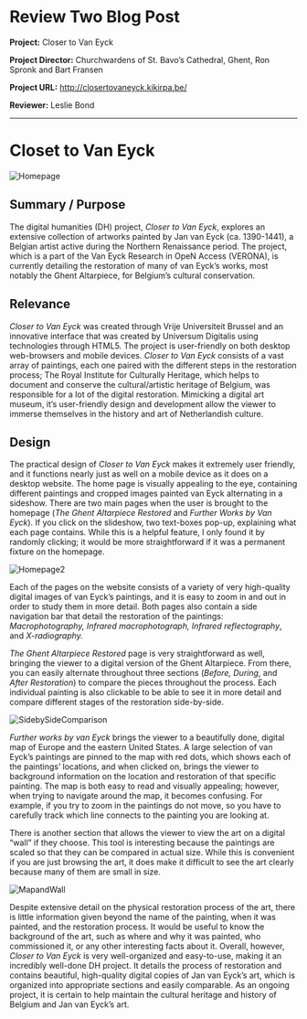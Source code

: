 # Review Two Blog Post
**Project:** Closer to Van Eyck

**Project Director:** Churchwardens of St. Bavo’s Cathedral, Ghent, Ron Spronk and Bart Fransen 

**Project URL:** http://closertovaneyck.kikirpa.be/ 

**Reviewer:** Leslie Bond

___
# Closet to Van Eyck 

![Homepage](https://lesliebond.github.io/LeslieBond/images/R2homepage.png)

## Summary / Purpose

The digital humanities (DH) project, *Closer to Van Eyck*, explores an extensive collection of artworks painted by Jan van Eyck (ca. 1390-1441), a Belgian artist active during the Northern Renaissance period. The project, which is a part of the Van Eyck Research in OpeN Access (VERONA), is currently detailing the restoration of many of van Eyck’s works, most notably the Ghent Altarpiece, for Belgium’s cultural conservation. 

## Relevance
*Closer to Van Eyck* was created through Vrije Universiteit Brussel and an innovative interface that was created by Universum Digitalis using technologies through HTML5. The project is user-friendly on both desktop web-browsers and mobile devices. *Closer to Van Eyck* consists of a vast array of paintings, each one paired with the different steps in the restoration process; The Royal Institute for Culturally Heritage, which helps to document and conserve the cultural/artistic heritage of Belgium, was responsible for a lot of the digital restoration. Mimicking a digital art museum, it’s user-friendly design and development allow the viewer to immerse themselves in the history and art of Netherlandish culture. 

## Design
The practical design of *Closer to Van Eyck* makes it extremely user friendly, and it functions nearly just as well on a mobile device as it does on a desktop website. The home page is visually appealing to the eye, containing different paintings and cropped images painted van Eyck alternating in a sideshow. There are two main pages when the user is brought to the homepage (*The Ghent Altarpiece Restored* and *Further Works by Van Eyck*). If you click on the slideshow, two text-boxes pop-up, explaining what each page contains. While this is a helpful feature, I only found it by randomly clicking; it would be more straightforward if it was a permanent fixture on the homepage. 

![Homepage2](https://lesliebond.github.io/LeslieBond/images/R2homepage2.png)

Each of the pages on the website consists of a variety of very high-quality digital images of van Eyck’s paintings, and it is easy to zoom in and out in order to study them in more detail. Both pages also contain a side navigation bar that detail the restoration of the paintings: *Macrophotography, Infrared macrophotograph, Infrared reflectography*, and *X-radiography.* 

*The Ghent Altarpiece Restored* page is very straightforward as well, bringing the viewer to a digital version of the Ghent Altarpiece. From there, you can easily alternate throughout three sections (*Before, During*, and *After Restoration*) to compare the pieces throughout the process. Each individual painting is also clickable to be able to see it in more detail and compare different stages of the restoration side-by-side. 

![SidebySideComparison](https://lesliebond.github.io/LeslieBond/images/R2Sidebyside.png)

*Further works by van Eyck* brings the viewer to a beautifully done, digital map of Europe and the eastern United States. A large selection of van Eyck’s paintings are pinned to the map with red dots, which shows each of the paintings’ locations, and when clicked on, brings the viewer to background information on the location and restoration of that specific painting. The map is both easy to read and visually appealing; however, when trying to navigate around the map, it becomes confusing. For example, if you try to zoom in the paintings do not move, so you have to carefully track which line connects to the painting you are looking at. 

There is another section that allows the viewer to view the art on a digital “wall” if they choose. This tool is interesting because the paintings are scaled so that they can be compared in actual size. While this is convenient if you are just browsing the art, it does make it difficult to see the art clearly because many of them are small in size.

![MapandWall](https://lesliebond.github.io/LeslieBond/images/R2mapandwall.png)

Despite extensive detail on the physical restoration process of the art, there is little information given beyond the name of the painting, when it was painted, and the restoration process. It would be useful to know the background of the art, such as where and why it was painted, who commissioned it, or any other interesting facts about it. 
Overall, however, *Closer to Van Eyck* is very well-organized and easy-to-use, making it an incredibly well-done DH project. It details the process of restoration and contains beautiful, high-quality digital copies of Jan van Eyck’s art, which is organized into appropriate sections and easily comparable. As an ongoing project, it is certain to help maintain the cultural heritage and history of Belgium and Jan van Eyck’s art. 
